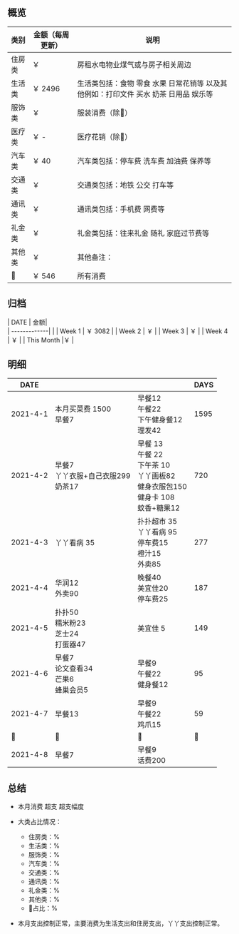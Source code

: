 ## 概览
| 类别           | 金额（每周更新）        |    说明 |
| -------------|-------------| -----|
| 住房类|￥ | 房租水电物业煤气或与房子相关周边
| 生活类| ￥  2496  | 生活类包括：食物 零食 水果 日常花销等 以及其他例如：打印文件 买水 奶茶 日用品 娱乐等        |
|服饰类 | ￥ | 服装消费（除👶） |
|医疗类 | ￥ - | 医疗花销（除👶）
|汽车类 |￥ 40| 汽车类包括：停车费 洗车费 加油费 保养等
|交通类| ￥  | 交通类包括：地铁 公交 打车等
|通讯类 | ￥  | 通讯类包括：手机费 网费等
|礼金类 | ￥  | 礼金类包括：往来礼金 随礼 家庭过节费等
|其他类 | ￥  | 其他备注：
|👶 | ￥  546| 所有消费

## 归档
| DATE           | 金额|      
| -------------|       |
| Week 1 | ￥ 3082  |
| Week 2 | ￥  |
| Week 3 | ￥   |
| Week 4 | ￥ |
| This Month |￥ |

## 明细
| DATE           |         |    |DAYS
| -------------|-------------| -----|---
| 2021-4-1      | 本月买菜费 1500 <br> 早餐7<br>  | 早餐12<br>午餐22<br>下午健身餐12 <br>理发42| 1595
| 2021-4-2      | 早餐7<br>丫丫衣服+自己衣服299<br>奶茶17 | 早餐 13<br> 午餐 22 <br>下午茶 10 <br>丫丫画板82<br>健身衣服包150 <br>健身卡 108<br>蚊香+糖果12| 720
| 2021-4-3      |丫丫看病 35|扑扑超市 35<br>丫丫看病 95<br>停车费15<br>橙汁15<br>外卖85|  277
| 2021-4-4      |华润12<br>外卖90|晚餐40<br>美宜佳20<br>停车费25<br>|187
| 2021-4-5      |扑扑50<br>糯米粉23<br>芝士24<br>打蛋器47|美宜佳 5|149
| 2021-4-6      |早餐7<br>论文查看34<br>芒果6<br>蜂巢会员5<br>|早餐9 <br>午餐22<br>健身餐12| 95
| 2021-4-7      |早餐13|早餐9 <br>午餐22<br>鸡爪15<br>|59
|🤮|🤮|🤮|🤮
| 2021-4-8      |早餐7|早餐9 <br>话费200|


## 总结

- 本月消费  超支  超支幅度
- 大类占比情况：
  - 住房类：%
  - 生活类：%
  - 服饰类：%
  - 汽车类：%
  - 交通类：%
  - 通讯类：%
  - 礼金类：%
  - 其他类：%
  - 👶占比：%

- 本月支出控制正常，主要消费为生活支出和住房支出，丫丫支出控制正常。
